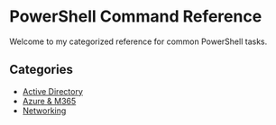 # PowerShell Command Reference

Welcome to my categorized reference for common PowerShell tasks.

## Categories

- [Active Directory](active-directory.md)
- [Azure & M365](azure.md)
- [Networking](networking.md)
